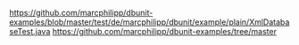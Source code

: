 
https://github.com/marcphilipp/dbunit-examples/blob/master/test/de/marcphilipp/dbunit/example/plain/XmlDatabaseTest.java
https://github.com/marcphilipp/dbunit-examples/tree/master
